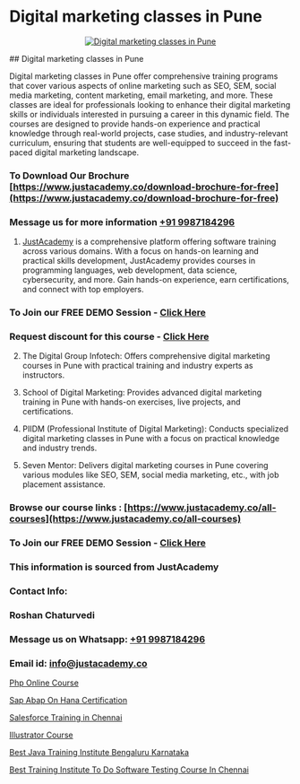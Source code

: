 # Digital marketing classes in Pune

<p align="center">
  <a href="https://justacademy.co/course-detail/digital-marketing">
    <img src="https://justacademy.co/storage2/course_image/1676636720_course_image.webp" alt="Digital marketing classes in Pune">
  </a>
</p>
## Digital marketing classes in Pune

Digital marketing classes in Pune offer comprehensive training programs that cover various aspects of online marketing such as SEO, SEM, social media marketing, content marketing, email marketing, and more. These classes are ideal for professionals looking to enhance their digital marketing skills or individuals interested in pursuing a career in this dynamic field. The courses are designed to provide hands-on experience and practical knowledge through real-world projects, case studies, and industry-relevant curriculum, ensuring that students are well-equipped to succeed in the fast-paced digital marketing landscape.
### To Download Our Brochure [https://www.justacademy.co/download-brochure-for-free](https://www.justacademy.co/download-brochure-for-free)
### Message us for more information [+91 9987184296](https://api.whatsapp.com/send?phone=919987184296)

1) [JustAcademy](https://justacademy.co) is a comprehensive platform offering software training across various domains. With a focus on hands-on learning and practical skills development, JustAcademy provides courses in programming languages, web development, data science, cybersecurity, and more. Gain hands-on experience, earn certifications, and connect with top employers.

### To Join our FREE DEMO Session - [Click Here](https://www.justacademy.co/register-for-course-demo/)
### Request discount for this course - [Click Here](https://justacademy.co/contact-us/)

2) The Digital Group Infotech: Offers comprehensive digital marketing courses in Pune with practical training and industry experts as instructors.

3) School of Digital Marketing: Provides advanced digital marketing training in Pune with hands-on exercises, live projects, and certifications.

4) PIIDM (Professional Institute of Digital Marketing): Conducts specialized digital marketing classes in Pune with a focus on practical knowledge and industry trends.

5) Seven Mentor: Delivers digital marketing courses in Pune covering various modules like SEO, SEM, social media marketing, etc., with job placement assistance.

### Browse our course links : [https://www.justacademy.co/all-courses](https://www.justacademy.co/all-courses) 
### To Join our FREE DEMO Session - [Click Here](https://www.justacademy.co/register-for-course-demo)


### This information is sourced from JustAcademy
### Contact Info:
### Roshan Chaturvedi
### Message us on Whatsapp: [+91 9987184296](https://api.whatsapp.com/send?phone=919987184296)
### Email id: [info@justacademy.co](mailto:info@justacademy.co)
                
[Php Online Course](https://www.linkedin.com/pulse/php-online-course-justacademy-chicago-waoqf?trackingId=Nrf0dTyiI1m2ScbDnb%2BzaA%3D%3D&lipi=urn%3Ali%3Apage%3Ad_flagship3_company_admin%3BbTJRO6qqRWqOeqPKnJNhBw%3D%3D)

[Sap Abap On Hana Certification](https://www.linkedin.com/pulse/sap-abap-hana-certification-software-training-sunnyvale-dkvjc/)

[Salesforce Training in Chennai](https://medium.com/@namusn/salesforce-training-in-chennai-b0f452fcfe85)

[Illustrator Course](https://medium.com/@mistersumit961/illustrator-course-ef4d2f92afb0)

[Best Java Training Institute Bengaluru Karnataka](https://justacademyin.github.io/justacademy/best-java-training-institute-bengaluru-karnataka)

[Best Training Institute To Do Software Testing Course In Chennai](https://justacademyin.github.io/justacademy/best-training-institute-to-do-software-testing-course-in-chennai)

